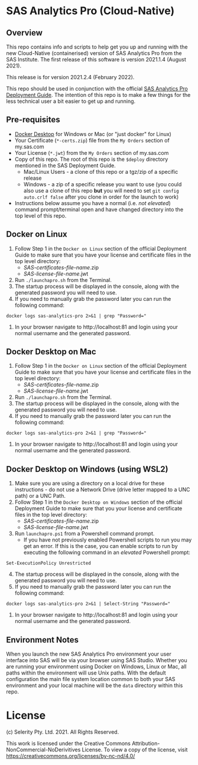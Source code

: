 # SAS Analytics Pro (Cloud-Native)
## Overview
This repo contains info and scripts to help get you up and running with the new Cloud-Native (containerised) version of SAS Analytics Pro from the SAS Institute.  The first release of this software is version 2021.1.4 (August 2021).

This release is for version 2021.2.4 (February 2022).

This repo should be used in conjunction with the official [SAS Analytics Pro Deployment Guide](https://documentation.sas.com/doc/en/anprocdc/v_008/anprowlcm/home.htm).  The intention of this repo is to make a few things for the less technical user a bit easier to get up and running.

## Pre-requisites
* [Docker Desktop](https://www.docker.com/products/docker-desktop) for Windows or Mac (or "just docker" for Linux)
* Your Certificate (`*-certs.zip`) file from the `My Orders` section of my.sas.com
* Your License (`*.jwt`) from the `My Orders` section of my.sas.com
* Copy of this repo. The root of this repo is the `$deploy` directory mentioned in the SAS Deployment Guide.
  * Mac/Linux Users - a clone of this repo or a tgz/zip of a specific release
  * Windows - a zip of a specific release you want to use (you could also use a clone of this repo **but** you will need to set `git config auto.crlf false` after you clone in order for the launch to work)
* Instructions below assume you have a normal (i.e. _not elevated_) command prompt/terminal open and have changed directory into the top level of this repo.


## Docker on Linux
1. Follow Step 1 in the `Docker on Linux` section of the official Deployment Guide to make sure that you have your license and certificate files in the top level directory:
   * _SAS-certificates-file-name_.zip
   * _SAS-license-file-name_.jwt
2. Run `./launchapro.sh` from the Terminal.
3. The startup process will be displayed in the console, along with the generated password you will need to use.
4. If you need to manually grab the password later you can run the following command:
```
docker logs sas-analytics-pro 2>&1 | grep "Password="
```
1. In your browser navigate to http://localhost:81 and login using your normal username and the generated password.

## Docker Desktop on Mac
1. Follow Step 1 in the `Docker on Linux` section of the official Deployment Guide to make sure that you have your license and certificate files in the top level directory:
   * _SAS-certificates-file-name_.zip
   * _SAS-license-file-name_.jwt
2. Run `./launchapro.sh` from the Terminal.
3. The startup process will be displayed in the console, along with the generated password you will need to use.
4. If you need to manually grab the password later you can run the following command:
```
docker logs sas-analytics-pro 2>&1 | grep "Password="
```
1. In your browser navigate to http://localhost:81 and login using your normal username and the generated password.

## Docker Desktop on Windows (using WSL2)
1. Make sure you are using a directory on a local drive for these instructions - do not use a Network Drive (drive letter mapped to a UNC path) or a UNC Path.
2. Follow Step 1 in the `Docker Desktop on Windows` section of the official Deployment Guide to make sure that you your license and certificate files in the top level directory:
   * _SAS-certificates-file-name_.zip
   * _SAS-license-file-name_.jwt
3. Run `launchapro.ps1` from a Powershell command prompt.
   * If you have not previously enabled Powershell scripts to run you may get an error. If this is the case, you can enable scripts to run by executing the following command in an _elevated_ Powershell prompt:
```
Set-ExecutionPolicy Unrestricted
```
4. The startup process will be displayed in the console, along with the generated password you will need to use.
5. If you need to manually grab the password later you can run the following command:
```
docker logs sas-analytics-pro 2>&1 | Select-String "Password="
```
1. In your browser navigate to http://localhost:81 and login using your normal username and the generated password.

## Environment Notes
When you launch the new SAS Analytics Pro environment your user interface into SAS will be via your browser using SAS Studio.  Whether you are running your environment using Docker on Windows, Linux or Mac, all paths within the environment will use Unix paths.  With the default configuration the main file system location common to both your SAS environment and your local machine will be the `data` directory within this repo.

# License
(c) Selerity Pty. Ltd. 2021.  All Rights Reserved.

This work is licensed under the Creative Commons Attribution-NonCommercial-NoDerivitives License. To view a copy 
of the license, visit https://creativecommons.org/licenses/by-nc-nd/4.0/
